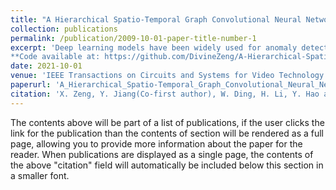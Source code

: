 ```yaml
---
title: "A Hierarchical Spatio-Temporal Graph Convolutional Neural Network for Anomaly Detection in Videos" 
collection: publications
permalink: /publication/2009-10-01-paper-title-number-1
excerpt: 'Deep learning models have been widely used for anomaly detection in surveillance videos. Typical models are equipped with the capability to reconstruct normal videos and evaluate the reconstruction errors on anomalous videos to indicate the extent of abnormalities. However, existing approaches suffer from two disadvantages. Firstly, they can only encode the movements of each identity independently, without considering the interactions among identities which may also indicate anomalies. Secondly, they leverage inflexible models whose structures are fixed under different scenes, this configuration disables the understanding of scenes. In this paper, we propose a Hierarchical Spatio-Temporal Graph Convolutional Neural Network (HSTGCNN) to address these problems, the HSTGCNN is composed of multiple branches that correspond to different levels of graph representations. High-level graph representations encode the trajectories of people and the interactions among multiple identities while low-level graph representations encode the local body postures of each person. Furthermore, we propose to weightedly combine multiple branches that are better at different scenes. An improvement over single-level graph representations is achieved in this way. An understanding of scenes is achieved and serves anomaly detection. High-level graph representations are assigned higher weights to encode moving speed and directions of people in low-resolution videos while low-level graph representations are assigned higher weights to encode human skeletons in high-resolution videos. Experimental results show that the proposed HSTGCNN significantly outperforms current state-of-the-art models on four benchmark datasets (UCSD Pedestrian, ShanghaiTech, CUHK Avenue and IITB-Corridor) by using much less learnable parameters.<br />
**Code available at: https://github.com/DivineZeng/A-Hierarchical-Spatio-Temporal-Graph-Convolutional-Neural-Network-for-Anomaly-Detection-in-Videos** '
date: 2021-10-01
venue: 'IEEE Transactions on Circuits and Systems for Video Technology'
paperurl: 'A_Hierarchical_Spatio-Temporal_Graph_Convolutional_Neural_Network_for_Anomaly_Detection_in_Videos.pdf'
citation: 'X. Zeng, Y. Jiang(Co-first author), W. Ding, H. Li, Y. Hao and Z. Qiu, "A Hierarchical Spatio-Temporal Graph Convolutional Neural Network for Anomaly Detection in Videos," in IEEE Transactions on Circuits and Systems for Video Technology, vol. 33, no. 1, pp. 200-212, Jan. 2023.'
---
```


The contents above will be part of a list of publications, if the user clicks the link for the publication than the contents of section will be rendered as a full page, allowing you to provide more information about the paper for the reader. When publications are displayed as a single page, the contents of the above "citation" field will automatically be included below this section in a smaller font.
